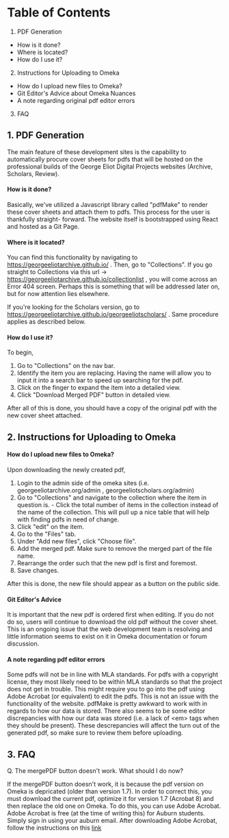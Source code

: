 # Table of Contents

1. PDF Generation
  - How is it done?
  - Where is located?
  - How do I use it?
2. Instructions for Uploading to Omeka
  - How do I upload new files to Omeka?
  - Git Editor's Advice about Omeka Nuances
  - A note regarding original pdf editor errors
3. FAQ
  
## 1. PDF Generation
The main feature of these development sites is the capability to automatically procure cover sheets for pdfs that will be hosted on the professional builds of the George
Eliot Digital Projects websites (Archive, Scholars, Review). 

#### How is it done?
Basically, we've utilized a Javascript library called "pdfMake" to render these cover sheets and attach them to pdfs. This process for the user is thankfully straight-
forward. The website itself is bootstrapped using React and hosted as a Git Page.

#### Where is it located?
You can find this functionality by navigating to https://georgeeliotarchive.github.io/ . Then, go to "Collections". If you go straight to Collections via this url
-> https://georgeeliotarchive.github.io/collectionlist , you will come across an Error 404 screen. Perhaps this is something that will be addressed later on, but for now
attention lies elsewhere.

If you're looking for the Scholars version, go to https://georgeeliotarchive.github.io/georgeeliotscholars/ . Same procedure applies as described below.

#### How do I use it?

To begin, 
1. Go to "Collections" on the nav bar. 
2. Identify the item you are replacing. Having the name will allow you to input it into a search bar to speed up searching for the pdf.
3. Click on the finger to expand the item into a detailed view.
4. Click "Download Merged PDF" button in detailed view.

After all of this is done, you should have a copy of the original pdf with the new cover sheet attached.

## 2. Instructions for Uploading to Omeka

#### How do I upload new files to Omeka?
Upon downloading the newly created pdf,

  1. Login to the admin side of the omeka sites (i.e. georgeeliotarchive.org/admin , georgeeliotscholars.org/admin)
  2. Go to "Collections" and navigate to the collection where the item in question is.
    - Click the total number of items in the collection instead of the name of the collection. This will pull up a nice table that will help with finding
      pdfs in need of change.
  3. Click "edit" on the item.
  4. Go to the "Files" tab.
  5. Under "Add new files", click "Choose file".
  6. Add the merged pdf. Make sure to remove the merged part of the file name.
  7. Rearrange the order such that the new pdf is first and foremost.
  8. Save changes.

After this is done, the new file should appear as a button on the public side.

#### Git Editor's Advice
It is important that the new pdf is ordered first when editing. If you do not do so, users will continue to download the old pdf without the cover sheet. This is an
ongoing issue that the web development team is resolving and little information seems to exist on it in Omeka documentation or forum discussion.

#### A note regarding pdf editor errors
Some pdfs will not be in line with MLA standards. For pdfs with a copyright license, they most likely need to be within MLA standards so that the project does not get
in trouble. This might require you to go into the pdf using Adobe Acrobat (or equivalent) to edit the pdfs. This is not an issue with the functionality of the website.
pdfMake is pretty awkward to work with in regards to how our data is stored. There also seems to be some editor discrepancies with how our data was stored (i.e. a lack of \<em>
 tags when they should be present). These descrepancies will affect the turn out of the generated pdf, so make sure to review them before uploading. 
 
## 3. FAQ

Q. The mergePDF button doesn't work. What should I do now?

If the mergePDF button doesn't work, it is because the pdf version on Omeka is depricated (older than version 1.7). In order to correct this, you must download the current pdf, optimize it for version 1.7 (Acrobat 8) and then replace the old one on Omeka. To do this, you can use Adobe Acrobat. Adobe Acrobat is free (at the time of writing this) for Auburn students. Simply sign in using your auburn email. After downloading Adobe Acrobat, follow the instructions on this [link](https://answers.acrobatusers.com/How-I-save-pdf-lower-revision-level-q121604.aspx#:~:text=To%20change%20the%20version%20of,PDF%20version%20is%20compatible%20with.)
    
